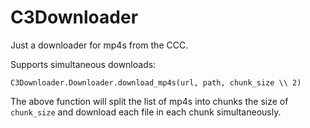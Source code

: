 # C3Downloader

Just a downloader for mp4s from the CCC.

Supports simultaneous downloads:

`C3Downloader.Downloader.download_mp4s(url, path, chunk_size \\ 2)`

The above function will split the list of mp4s into chunks the size
of `chunk_size` and download each file in each chunk simultaneously.
